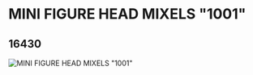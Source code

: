 # MINI FIGURE HEAD MIXELS "1001"
## 16430
![MINI FIGURE HEAD MIXELS "1001"](https://lc-www-live-s.legocdn.com/media/bricks/5/2/6060802.jpg)
